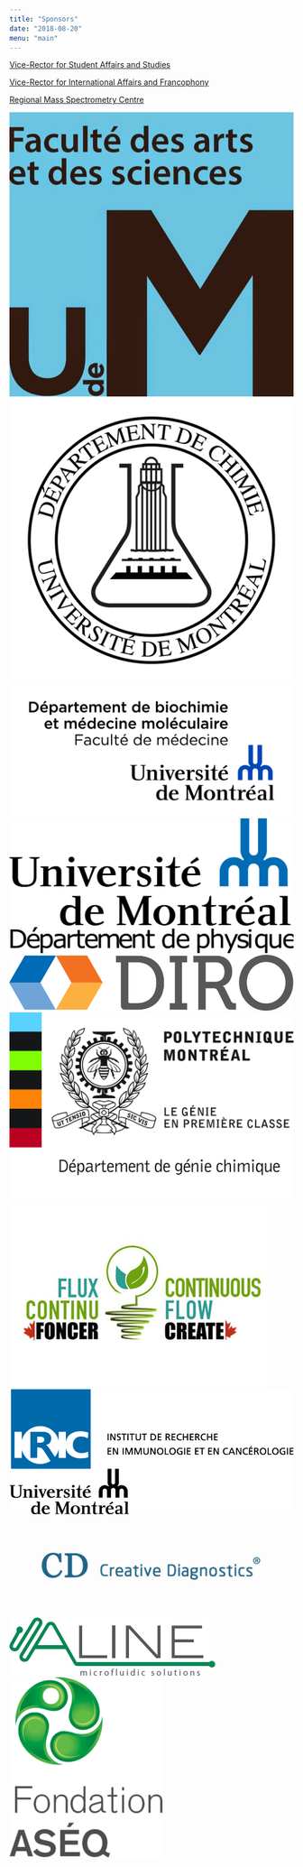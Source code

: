 ```yaml
---
title: "Sponsors"
date: "2018-08-20"
menu: "main"
---
```


<style>
    article img {
        margin: 16px;
        width: 256px;
    }
</style>

[Vice-Rector for Student Affairs and Studies](//recteur.umontreal.ca/equipe-de-direction/vice-rectrice-aux-affaires-etudiantes-et-aux-etudes/equipe)

[Vice-Rector for International Affairs and Francophony](//recteur.umontreal.ca/equipe-de-direction/vice-recteur-aux-affaires-internationales-et-a-la-francophonie/equipe)

[Regional Mass Spectrometry Centre](//en.chimie.umontreal.ca/research/the-departments-analysis-services/regional-mass-spectrometry-centre)

[![Faculty of Arts and Science](../images/sponsors/fas.jpg)](//fas.umontreal.ca)
[![Department of Chemistry](../images/sponsors/chimie.jpg)](//en.chimie.umontreal.ca)
[![Department of Biochemistry and Molecular Medecine](../images/sponsors/biochimie.png)](//biochimie.umontreal.ca/en)
[![Department of Physics](../images/sponsors/physique.png)](//en.phys.umontreal.ca)
[![Department of Computer Science and Operations Research](../images/sponsors/diro.png)](//en.diro.umontreal.ca)
[![Department of Chemical Engineering](../images/sponsors/genie_chimique.jpg)](http://polymtl.ca/gch/en)
[![CREATE Program in Continuous Flow Science](../images/sponsors/create.jpg)](http://fluxcontinu.umontreal.ca/home.html)
[![Institute for Research in Immunology and Cancer](../images/sponsors/iric.png)](//iric.ca/en)
[![Creative Diagnostics](../images/sponsors/creative_diagnostics.jpg)](//creative-diagnostics.com)
[![ALine](../images/sponsors/aline.png)](//alineinc.com)
[![ASEQ foundation](../images/sponsors/aseq.png)](http://fondationaseq.com/en)
